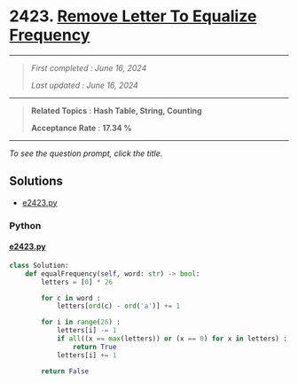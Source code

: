 # 2423. [Remove Letter To Equalize Frequency](<https://leetcode.com/problems/remove-letter-to-equalize-frequency>)

------

> *First completed : June 16, 2024*
>
> *Last updated : June 16, 2024*


------

> **Related Topics** : **Hash Table, String, Counting**
>
> **Acceptance Rate** : **17.34 %**


------

*To see the question prompt, click the title.*

## Solutions

- [e2423.py](<../my-submissions/e2423.py>)
### Python
#### [e2423.py](<../my-submissions/e2423.py>)
```Python
class Solution:
    def equalFrequency(self, word: str) -> bool:
        letters = [0] * 26

        for c in word :
            letters[ord(c) - ord('a')] += 1

        for i in range(26) :
            letters[i] -= 1
            if all((x == max(letters)) or (x == 0) for x in letters) :
                return True
            letters[i] += 1

        return False
```

